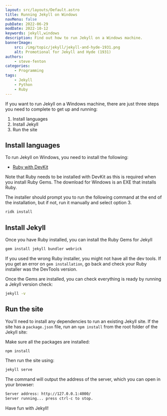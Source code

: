 ```yaml
---
layout: src/layouts/Default.astro
title: Running Jekyll on Windows
navMenu: false
pubDate: 2022-06-29
modDate: 2022-10-12
keywords: jekyll,windows
description: Find out how to run Jekyll on a Windows machine.
bannerImage:
    src: /img/topic/jekyll/jekyll-and-hyde-1931.png
    alt: Promotional for Jekyll and Hyde (1931)
authors:
    - steve-fenton
categories:
    - Programming
tags:
    - Jekyll
    - Python
    - Ruby
---
```


If you want to run Jekyll on a Windows machine, there are just three steps you need to complete to get up and running:

1. Install languages
2. Install Jekyll
3. Run the site

## Install languages

To run Jekyll on Windows, you need to install the following:

- [Ruby with DevKit](https://rubyinstaller.org/downloads/)

Note that Ruby needs to be installed with DevKit as this is required when you install Ruby Gems. The download for Windows is an EXE that installs Ruby.

The installer should prompt you to run the following command at the end of the installation, but if not, run it manually and select option 3.

```bash
ridk install
```

## Install Jekyll

Once you have Ruby installed, you can install the Ruby Gems for Jekyll

```bash
gem install jekyll bundler webrick
```

If you used the wrong Ruby installer, you might not have all the dev tools. If you get an error on `gem installation`, go back and check your Ruby installer was the DevTools version.

Once the Gems are installed, you can check everything is ready by running a Jekyll version check:

```bash
jekyll -v
```

## Run the site

You'll need to install any dependencies to run an existing Jekyll site. If the site has a `package.json` file, run an `npm install` from the root folder of the Jekyll site:

Make sure all the packages are installed:

```bash
npm install
```

Then run the site using:

```bash
jekyll serve
```

The command will output the address of the server, which you can open in your browser:

```bash
Server address: http://127.0.0.1:4000/
Server running... press ctrl-c to stop.
```

Have fun with Jekyll!